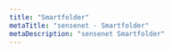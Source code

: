 ```yaml
---
title: "Smartfolder"
metaTitle: "sensenet - Smartfolder"
metaDescription: "sensenet Smartfolder"
---
```

